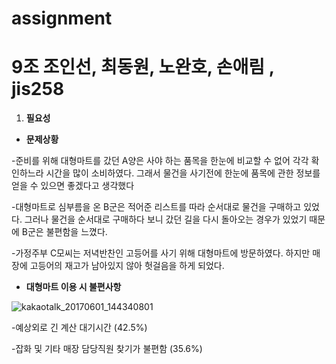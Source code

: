 # assignment
# 9조 조인선, 최동원, 노완호, 손애림  ,   jis258

 


 

1. **필요성**

* **문제상황**

-준비를 위해 대형마트를 갔던 A양은 사야 하는 품목을 한눈에 비교할 수 없어 각각 확인하느라 시간을 많이 소비하였다. 그래서 물건을 사기전에 한눈에 품목에 관한 정보를 얻을 수 있으면 좋겠다고 생각했다

-대형마트로 심부름을 온 B군은 적어준 리스트를 따라 순서대로 물건을 구매하고 있었다. 그러나 물건을 순서대로 구매하다 보니 갔던 길을 다시 돌아오는 경우가 있었기 때문에 B군은 불편함을 느꼈다.

-가정주부 C모씨는 저녁반찬인 고등어를 사기 위해 대형마트에 방문하였다. 하지만 매장에 고등어의 재고가 남아있지 않아 헛걸음을 하게 되었다.

* **대형마트 이용 시 불편사항**

![kakaotalk_20170601_144340801](https://cloud.githubusercontent.com/assets/28799294/26666088/e79c42fe-46d8-11e7-83b8-93f209aa7444.png)

-예상외로 긴 계산 대기시간 (42.5%)

-잡화 및 기타 매장 담당직원 찾기가 불편함 (35.6%)
